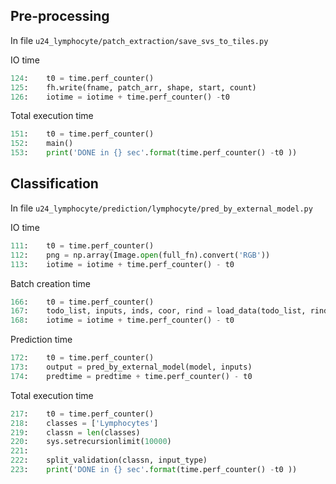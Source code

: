 ## Pre-processing

In file `u24_lymphocyte/patch_extraction/save_svs_to_tiles.py`

IO time 
```python
124:    t0 = time.perf_counter()
125:    fh.write(fname, patch_arr, shape, start, count)
126:    iotime = iotime + time.perf_counter() -t0
```

Total execution time
```python
151:    t0 = time.perf_counter()
152:    main()
153:    print('DONE in {} sec'.format(time.perf_counter() -t0 ))
```

## Classification

In file `u24_lymphocyte/prediction/lymphocyte/pred_by_external_model.py`

IO time
```python
111:    t0 = time.perf_counter()
112:    png = np.array(Image.open(full_fn).convert('RGB'))
113:    iotime = iotime + time.perf_counter() - t0
```

Batch creation time
```python
166:    t0 = time.perf_counter()
167:    todo_list, inputs, inds, coor, rind = load_data(todo_list, rind, input_type)
168:    iotime = iotime + time.perf_counter() - t0
```

Prediction time
```python
172:    t0 = time.perf_counter()
173:    output = pred_by_external_model(model, inputs)
174:    predtime = predtime + time.perf_counter() - t0
```


Total execution time
```python
217:    t0 = time.perf_counter()
218:    classes = ['Lymphocytes']
219:    classn = len(classes)
220:    sys.setrecursionlimit(10000)
221:
222:    split_validation(classn, input_type)
223:    print('DONE in {} sec'.format(time.perf_counter() -t0 ))
```
